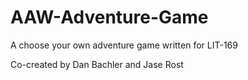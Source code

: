 # AAW-Adventure-Game
A choose your own adventure game written for LIT-169

Co-created by Dan Bachler and Jase Rost
